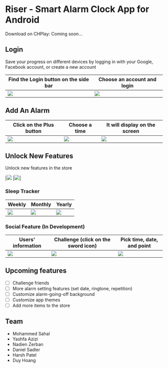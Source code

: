 # Riser - Smart Alarm Clock App for Android

Download on CHPlay: Coming soon...

## Login

Save your progress on different devices by logging in with your Google, Facebook account, or create a new account

| Find the Login button on the side bar  | Choose an account and login |
| ------------- | ------------- |
| ![](https://image.ibb.co/nxhtAy/Screen_Shot_2018_06_03_at_7_09_11_PM.png)|![](https://image.ibb.co/dfNFOJ/Screen_Shot_2018_06_03_at_7_09_26_PM.png)|

## Add An Alarm

| Click on the Plus button  | Choose a time | It will display on the screen
| ------------- | ------------- |---------------------------------------|
|![](https://image.ibb.co/ihf57d/Screen_Shot_2018_06_03_at_7_20_09_PM.png)|![](https://image.ibb.co/hJku0y/Screen_Shot_2018_06_03_at_7_20_45_PM.png)|![](https://image.ibb.co/hHuySd/Screen_Shot_2018_06_03_at_7_21_06_PM.png)|

## Unlock New Features

Unlock new features in the store

|![](https://image.ibb.co/bVXUYJ/Screen_Shot_2018_06_03_at_7_29_01_PM.png) |![](https://image.ibb.co/jugytJ/Screen_Shot_2018_06_03_at_7_32_37_PM.png)|

### Sleep Tracker

| Weekly| Monthly | Yearly
| ------------- | ------------- |---------------------------------------|
|![](https://image.ibb.co/eSV8tJ/Screen_Shot_2018_06_03_at_7_39_47_PM.png)|![](https://image.ibb.co/iZee0y/Screen_Shot_2018_06_03_at_7_39_54_PM.png)|![](https://image.ibb.co/iYsMDJ/Screen_Shot_2018_06_03_at_7_40_00_PM.png)|

### Social Feature (In Development)

| Users' information   | Challenge (click on the sword icon)| Pick time, date, and point
| ------------- | ------------- |---------------------------------------|
|![](https://image.ibb.co/ncHA7d/Screen_Shot_2018_06_03_at_7_40_22_PM.png)|![](https://image.ibb.co/n7OiSd/Screen_Shot_2018_06_03_at_7_40_33_PM.png)|![](https://image.ibb.co/d6U1DJ/Screen_Shot_2018_06_03_at_7_41_05_PM.png)|


## Upcoming features

- [ ] Challenge friends
- [ ] More alarm setting features (set date, ringtone, repetition)
- [ ] Customize alarm-going-off background
- [ ] Customize app themes
- [ ] Add more items to the store

## Team

- Mohammed Sahal
- Yashfa Azizi
- Nadien Zerban
- Daniel Sadler
- Harsh Patel
- Duy Hoang



